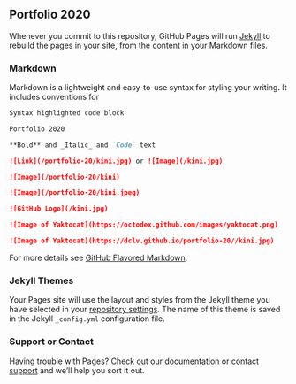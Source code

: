 ## Portfolio 2020

Whenever you commit to this repository, GitHub Pages will run [Jekyll](https://jekyllrb.com/) to rebuild the pages in your site, from the content in your Markdown files.

### Markdown

Markdown is a lightweight and easy-to-use syntax for styling your writing. It includes conventions for

```markdown
Syntax highlighted code block

Portfolio 2020

**Bold** and _Italic_ and `Code` text

![Link](/portfolio-20/kini.jpg) or ![Image](/kini.jpg)

![Image](/portfolio-20/kini)

![Image](/portfolio-20/kini.jpeg)

![GitHub Logo](/kini.jpg)

![Image of Yaktocat](https://octodex.github.com/images/yaktocat.png)

![Image of Yaktocat](https://dclv.github.io/portfolio-20//kini.jpg)


```

For more details see [GitHub Flavored Markdown](https://guides.github.com/features/mastering-markdown/).

### Jekyll Themes

Your Pages site will use the layout and styles from the Jekyll theme you have selected in your [repository settings](https://github.com/dclv/portfolio-20/settings/pages). The name of this theme is saved in the Jekyll `_config.yml` configuration file.

### Support or Contact

Having trouble with Pages? Check out our [documentation](https://docs.github.com/categories/github-pages-basics/) or [contact support](https://support.github.com/contact) and we’ll help you sort it out.
